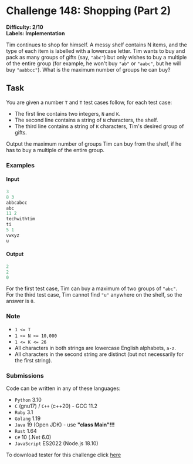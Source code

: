 # Challenge 148: Shopping (Part 2)

**Difficulty: 2/10  
Labels: Implementation**

Tim continues to shop for himself. A messy shelf contains N items, and the type of each item is labelled with a lowercase letter. Tim wants to buy and pack as many groups of gifts (say, `"abc"`) but only wishes to buy a multiple of the entire group (for example, he won't buy `"ab"` or `"aabc"`, but he will buy `"aabbcc"`). What is the maximum number of groups he can buy?

## Task

You are given a number `T` and `T` test cases follow, for each test case:

- The first line contains two integers, `N` and `K`.
- The second line contains a string of `N` characters, the shelf.
- The third line contains a string of `K` characters, Tim's desired group of gifts.

Output the maximum number of groups Tim can buy from the shelf, if he has to buy a multiple of the entire group.

### Examples

#### Input

```rust
3
8 3
abbcabcc
abc
11 2
techwithtim
ti
5 1
vwxyz
u
```

#### Output

```rust
2
2
0
```

For the first test case, Tim can buy a maximum of two groups of `"abc"`.  
For the third test case, Tim cannot find `"u"` anywhere on the shelf, so the answer is `0`.

### Note

- `1 <= T`
- `1 <= N <= 10,000`
- `1 <= K <= 26`
- All characters in both strings are lowercase English alphabets, `a-z`.
- All characters in the second string are distinct (but not necessarily for the first string).

### Submissions

Code can be written in any of these languages:

- `Python` 3.10
- `C` (gnu17) / `C++` (c++20) - GCC 11.2
- `Ruby` 3.1
- `Golang` 1.19
- `Java` 19 (Open JDK) - use **"class Main"!!!**
- `Rust` 1.64
- `C#` 10 (.Net 6.0)
- `JavaScript` ES2022 (Node.js 18.10)

To download tester for this challenge click [here](https://downgit.github.io/#/home?url=https://github.com/Pomroka/TWT_Challenges_Tester/tree/main/Challenge_148)
